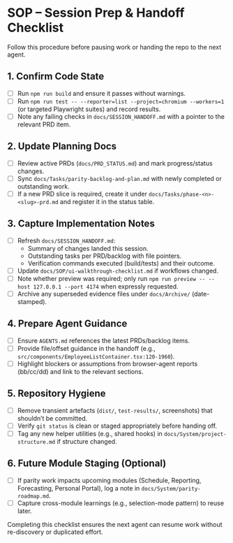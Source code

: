 # SOP – Session Prep & Handoff Checklist

Follow this procedure before pausing work or handing the repo to the next agent.

## 1. Confirm Code State
- [ ] Run `npm run build` and ensure it passes without warnings.
- [ ] Run `npm run test -- --reporter=list --project=chromium --workers=1` (or targeted Playwright suites) and record results.
- [ ] Note any failing checks in `docs/SESSION_HANDOFF.md` with a pointer to the relevant PRD item.

## 2. Update Planning Docs
- [ ] Review active PRDs (`docs/PRD_STATUS.md`) and mark progress/status changes.
- [ ] Sync `docs/Tasks/parity-backlog-and-plan.md` with newly completed or outstanding work.
- [ ] If a new PRD slice is required, create it under `docs/Tasks/phase-<n>-<slug>-prd.md` and register it in the status table.

## 3. Capture Implementation Notes
- [ ] Refresh `docs/SESSION_HANDOFF.md`:
  - Summary of changes landed this session.
  - Outstanding tasks per PRD/backlog with file pointers.
  - Verification commands executed (build/tests) and their outcome.
- [ ] Update `docs/SOP/ui-walkthrough-checklist.md` if workflows changed.
- [ ] Note whether preview was required; only run `npm run preview -- --host 127.0.0.1 --port 4174` when expressly requested.
- [ ] Archive any superseded evidence files under `docs/Archive/` (date-stamped).

## 4. Prepare Agent Guidance
- [ ] Ensure `AGENTS.md` references the latest PRDs/backlog items.
- [ ] Provide file/offset guidance in the handoff (e.g., `src/components/EmployeeListContainer.tsx:120-1960`).
- [ ] Highlight blockers or assumptions from browser-agent reports (bb/cc/dd) and link to the relevant sections.

## 5. Repository Hygiene
- [ ] Remove transient artefacts (`dist/`, `test-results/`, screenshots) that shouldn’t be committed.
- [ ] Verify `git status` is clean or staged appropriately before handing off.
- [ ] Tag any new helper utilities (e.g., shared hooks) in `docs/System/project-structure.md` if structure changed.

## 6. Future Module Staging (Optional)
- [ ] If parity work impacts upcoming modules (Schedule, Reporting, Forecasting, Personal Portal), log a note in `docs/System/parity-roadmap.md`.
- [ ] Capture cross-module learnings (e.g., selection-mode pattern) to reuse later.

Completing this checklist ensures the next agent can resume work without re-discovery or duplicated effort.
